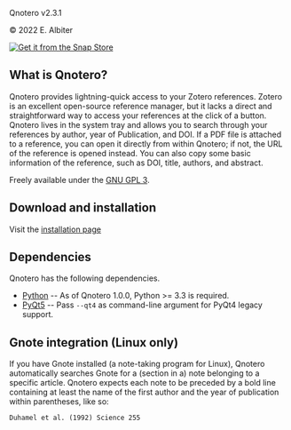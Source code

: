 Qnotero v2.3.1

&copy; 2022 E. Albiter

[![Get it from the Snap Store](https://snapcraft.io/static/images/badges/en/snap-store-black.svg)](https://snapcraft.io/qnotero)


## What is Qnotero?

Qnotero provides lightning-quick access to your Zotero references. Zotero is an excellent open-source reference 
manager, but it lacks a direct and straightforward way to access your references at the click of a button. 
Qnotero lives in the system tray and allows you to search through your references by author, 
year of Publication, and DOI. If a PDF file is attached to a reference, you can open it directly from within Qnotero; 
if not, the URL of the reference is opened instead. You can also copy some basic information
of the reference, such as DOI, title, authors, and abstract.

Freely available under the [GNU GPL 3].

## Download and installation

Visit the [installation page]

## Dependencies

Qnotero has the following dependencies.

- [Python] -- As of Qnotero 1.0.0, Python >= 3.3 is required.
- [PyQt5] -- Pass `--qt4` as command-line argument for PyQt4 legacy support.

## Gnote integration (Linux only)

If you have Gnote installed (a note-taking program for Linux), Qnotero automatically searches Gnote 
for a (section in a) note belonging to a specific article. Qnotero expects each note to be preceded 
by a bold line containing at least the name of the first author and the year of publication within 
parentheses, like so:

    Duhamel et al. (1992) Science 255


[Python]: https://www.python.org/
[PyQt5]: https://riverbankcomputing.com/software/pyqt/
[installation page]: https://github.com/ealbiter/qnotero/wiki/Installation
[GNU GPL 3]: http://www.gnu.org/copyleft/gpl.html

